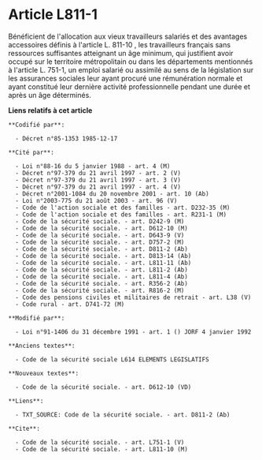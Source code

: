 # Article L811-1

Bénéficient de l'allocation aux vieux travailleurs salariés et des avantages accessoires définis à l'article L. 811-10   ,
les travailleurs français sans ressources suffisantes atteignant un âge minimum, qui justifient avoir occupé sur le
territoire métropolitain ou dans les départements mentionnés à l'article L. 751-1, un emploi salarié ou assimilé au sens de
la législation sur les assurances sociales leur ayant procuré une rémunération normale et ayant constitué leur dernière
activité professionnelle pendant une durée et après un âge déterminés.

**Liens relatifs à cet article**

	**Codifié par**:

	  - Décret n°85-1353 1985-12-17

	**Cité par**:

	  - Loi n°88-16 du 5 janvier 1988 - art. 4 (M)
	  - Décret n°97-379 du 21 avril 1997 - art. 2 (V)
	  - Décret n°97-379 du 21 avril 1997 - art. 3 (V)
	  - Décret n°97-379 du 21 avril 1997 - art. 4 (V)
	  - Décret n°2001-1084 du 20 novembre 2001 - art. 10 (Ab)
	  - Loi n°2003-775 du 21 août 2003 - art. 96 (V)
	  - Code de l'action sociale et des familles - art. D232-35 (M)
	  - Code de l'action sociale et des familles - art. R231-1 (M)
	  - Code de la sécurité sociale. - art. D242-9 (M)
	  - Code de la sécurité sociale. - art. D612-10 (M)
	  - Code de la sécurité sociale. - art. D643-9 (V)
	  - Code de la sécurité sociale. - art. D757-2 (M)
	  - Code de la sécurité sociale. - art. D811-2 (Ab)
	  - Code de la sécurité sociale. - art. D813-14 (Ab)
	  - Code de la sécurité sociale. - art. L811-11 (Ab)
	  - Code de la sécurité sociale. - art. L811-2 (Ab)
	  - Code de la sécurité sociale. - art. L811-4 (Ab)
	  - Code de la sécurité sociale. - art. R356-2 (Ab)
	  - Code de la sécurité sociale. - art. R816-2 (M)
	  - Code des pensions civiles et militaires de retrait - art. L38 (V)
	  - Code rural - art. D741-72 (M)

	**Modifié par**:

	  - Loi n°91-1406 du 31 décembre 1991 - art. 1 () JORF 4 janvier 1992

	**Anciens textes**:

	  - Code de la sécurité sociale L614 ELEMENTS LEGISLATIFS

	**Nouveaux textes**:

	  - Code de la sécurité sociale. - art. D612-10 (VD)

	**Liens**:

	  - TXT_SOURCE: Code de la sécurité sociale. - art. D811-2 (Ab)

	**Cite**:

	  - Code de la sécurité sociale. - art. L751-1 (V)
	  - Code de la sécurité sociale. - art. L811-10 (M)
